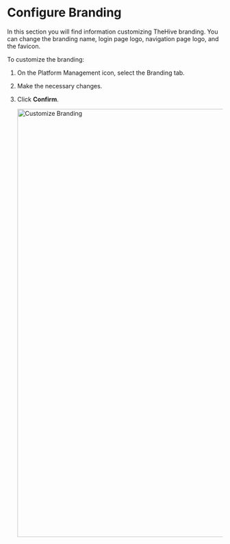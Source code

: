 # Configure Branding

In this section you will find information customizing TheHive branding. You can change the branding name, login page logo, navigation page logo, and the favicon.

To customize the branding:

1. On the Platform Management icon, select the Branding tab.

1. Make the necessary changes.

1. Click **Confirm**.

    <img src="../images/customize-branding.png" alt="Customize Branding" width="1000" height="1000"/>